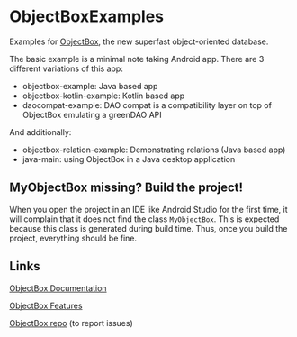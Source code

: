 # ObjectBoxExamples
Examples for [ObjectBox](https://objectbox.io), the new superfast object-oriented database.

The basic example is a minimal note taking Android app. There are 3 different variations of this app:

 * objectbox-example: Java based app
 * objectbox-kotlin-example: Kotlin based app
 * daocompat-example: DAO compat is a compatibility layer on top of ObjectBox emulating a greenDAO API

And additionally:

 * objectbox-relation-example: Demonstrating relations (Java based app)
 * java-main: using ObjectBox in a Java desktop application

MyObjectBox missing? Build the project!
---------------------------------------
When you open the project in an IDE like Android Studio for the first time, it will complain that it does not find the class `MyObjectBox`.
This is expected because this class is generated during build time.
Thus, once you build the project, everything should be fine.

Links
-----
[ObjectBox Documentation](https://docs.objectbox.io)

[ObjectBox Features](https://objectbox.io/features/)

[ObjectBox repo](https://github.com/objectbox/objectbox-java) (to report issues)
